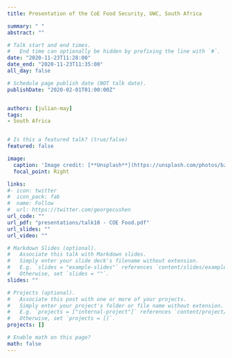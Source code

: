 ```yaml
---
title: Presentation of the CoE Food Security, UWC, South Africa

summary: " "
abstract: ""

# Talk start and end times.
#   End time can optionally be hidden by prefixing the line with `#`.
date: "2020-11-23T11:28:00"
date_end: "2020-11-23T11:35:00"
all_day: false

# Schedule page publish date (NOT talk date).
publishDate: "2020-02-01T01:00:00Z"


authors: [julian-may]
tags: 
- South Africa


# Is this a featured talk? (true/false)
featured: false

image:
  caption: 'Image credit: [**Unsplash**](https://unsplash.com/photos/bzdhc5b3Bxs)'
  focal_point: Right

links:
#- icon: twitter
#  icon_pack: fab
#  name: Follow
#  url: https://twitter.com/georgecushen
url_code: ""
url_pdf: "presentations/talk10 - COE Food.pdf"
url_slides: ""
url_video: ""

# Markdown Slides (optional).
#   Associate this talk with Markdown slides.
#   Simply enter your slide deck's filename without extension.
#   E.g. `slides = "example-slides"` references `content/slides/example-slides.md`.
#   Otherwise, set `slides = ""`.
slides: ""

# Projects (optional).
#   Associate this post with one or more of your projects.
#   Simply enter your project's folder or file name without extension.
#   E.g. `projects = ["internal-project"]` references `content/project/deep-learning/index.md`.
#   Otherwise, set `projects = []`.
projects: []

# Enable math on this page?
math: false
---
```


